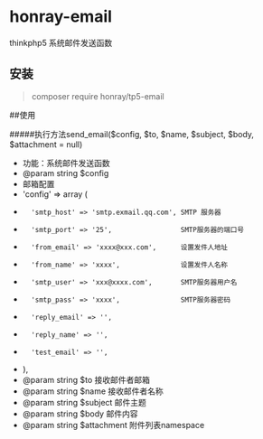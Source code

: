 # honray-email
thinkphp5 系统邮件发送函数

## 安装


> composer require honray/tp5-email


##使用



#####执行方法send_email($config, $to, $name, $subject, $body, $attachment = null)


 * 功能：系统邮件发送函数
 * @param string $config       
 *   邮箱配置
 *   'config' => array ( 
 *       'smtp_host' => 'smtp.exmail.qq.com', SMTP 服务器
 *       'smtp_port' => '25',                 SMTP服务器的端口号
 *       'from_email' => 'xxxx@xxx.com',      设置发件人地址   
 *       'from_name' => 'xxxx',               设置发件人名称    
 *       'smtp_user' => 'xxx@xxxx.com',       SMTP服务器用户名
 *       'smtp_pass' => 'xxxx',               SMTP服务器密码
 *       'reply_email' => '', 
 *       'reply_name' => '', 
 *       'test_email' => '', 
 *   ),
 * @param string $to            接收邮件者邮箱
 * @param string $name          接收邮件者名称
 * @param string $subject       邮件主题
 * @param string $body          邮件内容
 * @param string $attachment 附件列表namespace